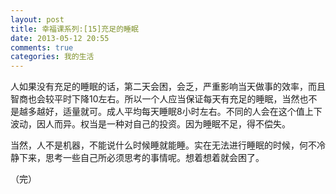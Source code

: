 ```yaml
---
layout: post
title: 幸福课系列:[15]充足的睡眠
date: 2013-05-12 20:55
comments: true
categories: 我的生活
---
```

人如果没有充足的睡眠的话，第二天会困，会乏，严重影响当天做事的效率，而且智商也会较平时下降10左右。所以一个人应当保证每天有充足的睡眠，当然也不是越多越好，适量就可。成人平均每天睡眠8小时左右。不同的人会在这个值上下波动，因人而异。权当是一种对自己的投资。因为睡眠不足，得不偿失。

当然，人不是机器，不能说什么时候睡就能睡。实在无法进行睡眠的时候，何不冷静下来，思考一些自己所必须思考的事情呢。想着想着就会困了。

（完）

